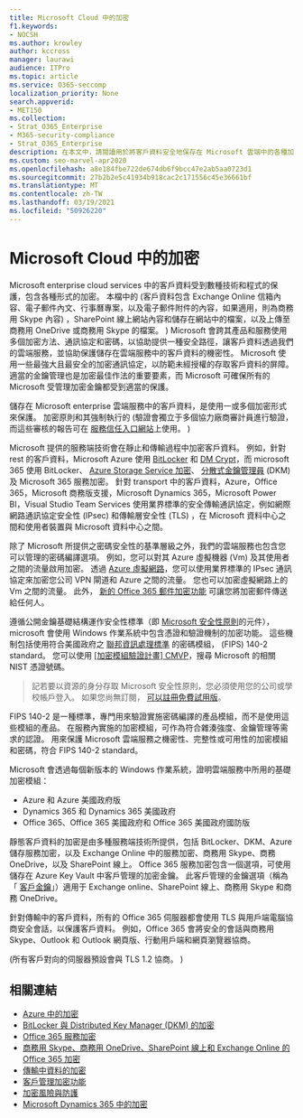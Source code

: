 ```yaml
---
title: Microsoft Cloud 中的加密
f1.keywords:
- NOCSH
ms.author: krowley
author: kccross
manager: laurawi
audience: ITPro
ms.topic: article
ms.service: O365-seccomp
localization_priority: None
search.appverid:
- MET150
ms.collection:
- Strat_O365_Enterprise
- M365-security-compliance
- Strat_O365_Enterprise
description: 在本文中，請閱讀用於將客戶資料安全地保存在 Microsoft 雲端中的各種加密形式的概述。
ms.custom: seo-marvel-apr2020
ms.openlocfilehash: a8e184fbe722de674db6f9bcc47e2ab5aa0723d1
ms.sourcegitcommit: 27b2b2e5c41934b918cac2c171556c45e36661bf
ms.translationtype: MT
ms.contentlocale: zh-TW
ms.lasthandoff: 03/19/2021
ms.locfileid: "50926220"
---
```

# <a name="encryption-in-the-microsoft-cloud"></a>Microsoft Cloud 中的加密

Microsoft enterprise cloud services 中的客戶資料受到數種技術和程式的保護，包含各種形式的加密。 本檔中的 (客戶資料包含 Exchange Online 信箱內容、電子郵件內文、行事曆專案，以及電子郵件附件的內容，如果適用，則為商務用 Skype 內容) ，SharePoint 線上網站內容和儲存在網站中的檔案，以及上傳至商務用 OneDrive 或商務用 Skype 的檔案。 ) Microsoft 會跨其產品和服務使用多個加密方法、通訊協定和密碼，以協助提供一種安全路徑，讓客戶資料透過我們的雲端服務，並協助保護儲存在雲端服務中的客戶資料的機密性。 Microsoft 使用一些最強大且最安全的加密通訊協定，以防範未經授權的存取客戶資料的屏障。 適當的金鑰管理也是加密最佳作法的重要要素，而 Microsoft 可確保所有的 Microsoft 受管理加密金鑰都受到適當的保護。

儲存在 Microsoft enterprise 雲端服務中的客戶資料，是使用一或多個加密形式來保護。 加密原則和其強制執行的 (驗證會獨立于多個協力廠商審計員進行驗證，而這些審核的報告可在 [服務信任入口網站](https://aka.ms/stp)上使用。 ) 

Microsoft 提供的服務端技術會在靜止和傳輸過程中加密客戶資料。 例如，針對 rest 的客戶資料，Microsoft Azure 使用 [BitLocker](/windows/device-security/bitlocker/bitlocker-overview) 和 [DM Crypt](https://en.wikipedia.org/wiki/Dm-crypt)，而 microsoft 365 使用 BitLocker、 [Azure Storage Service 加密](/azure/)、 [分散式金鑰管理員](./exchange-online-secures-email-secrets.md) (DKM) 及 Microsoft 365 服務加密。 針對 transport 中的客戶資料，Azure，Office 365，Microsoft 商務版支援，Microsoft Dynamics 365，Microsoft Power BI，Visual Studio Team Services 使用業界標準的安全傳輸通訊協定，例如網際網路通訊協定安全性 (IPsec) 和傳輸層安全性 (TLS) ，在 Microsoft 資料中心之間和使用者裝置與 Microsoft 資料中心之間。

除了 Microsoft 所提供之密碼安全性的基準層級之外，我們的雲端服務也包含您可以管理的密碼編譯選項。 例如，您可以對其 Azure 虛擬機器 (Vm) 及其使用者之間的流量啟用加密。 透過 [Azure 虛擬網路](https://azure.microsoft.com/services/virtual-network/)，您可以使用業界標準的 IPsec 通訊協定來加密您公司 VPN 閘道和 Azure 之間的流量。 您也可以加密虛擬網路上的 Vm 之間的流量。 此外， [新的 Office 365 郵件加密功能](set-up-new-message-encryption-capabilities.md) 可讓您將加密郵件傳送給任何人。

遵循公開金鑰基礎結構運作安全性標準（即 [Microsoft 安全性原則](https://servicetrust.microsoft.com/ViewPage/TrustDocuments?command=Download&downloadType=Document&downloadId=5868ecc8-50b7-4f91-b43f-640e2b99e86e&docTab=6d000410-c9e9-11e7-9a91-892aae8839ad_FAQ%20and%20White%20Papers)的元件），microsoft 會使用 Windows 作業系統中包含憑證和驗證機制的加密功能。 這些機制包括使用符合美國政府之 [聯邦資訊處理標準](https://csrc.nist.gov/publications/PubsFIPS.html) 的密碼模組， (FIPS) 140-2 standard。 您可以使用 [ [加密模組驗證計畫] CMVP](https://csrc.nist.gov/projects/cryptographic-module-validation-program/validated-modules/search)，搜尋 Microsoft 的相關 NIST 憑證號碼。

> 記若要以資源的身分存取 Microsoft 安全性原則，您必須使用您的公司或學校帳戶登入。 如果您尚無訂閱， [可以註冊免費試用版](https://servicetrust.microsoft.com/Home/TrialSubscriptions)。

FIPS 140-2 是一種標準，專門用來驗證實施密碼編譯的產品模組，而不是使用這些模組的產品。 在服務內實施的加密模組，可作為符合雜湊強度、金鑰管理等需求的認證。 用來保護 Microsoft 雲端服務之機密性、完整性或可用性的加密模組和密碼，符合 FIPS 140-2 standard。

Microsoft 會透過每個新版本的 Windows 作業系統，證明雲端服務中所用的基礎加密模組：

- Azure 和 Azure 美國政府版
- Dynamics 365 和 Dynamics 365 美國政府
- Office 365、Office 365 美國政府和 Office 365 美國政府國防版

靜態客戶資料的加密是由多種服務端技術所提供，包括 BitLocker、DKM、Azure 儲存服務加密，以及 Exchange Online 中的服務加密、商務用 Skype、商務 OneDrive，以及 SharePoint 線上。 Office 365 服務加密包含一個選項，可使用儲存在 Azure Key Vault 中客戶管理的加密金鑰。 此客戶管理的金鑰選項（稱為「 [客戶金鑰](./customer-key-overview.md)」）適用于 Exchange online、SharePoint 線上、商務用 Skype 和商務 OneDrive。

針對傳輸中的客戶資料，所有的 Office 365 伺服器都會使用 TLS 與用戶端電腦協商安全會話，以保護客戶資料。 例如，Office 365 會將安全的會話與商務用 Skype、Outlook 和 Outlook 網頁版、行動用戶端和網頁瀏覽器協商。

 (所有客戶對向的伺服器預設會與 TLS 1.2 協商。 ) 

## <a name="related-links"></a>相關連結

- [Azure 中的加密](office-365-azure-encryption.md)
- [BitLocker 與 Distributed Key Manager (DKM) 的加密](office-365-bitlocker-and-distributed-key-manager-for-encryption.md)
- [Office 365 服務加密](office-365-service-encryption.md)
- [商務用 Skype、商務用 OneDrive、SharePoint 線上和 Exchange Online 的 Office 365 加密](./n/compliance/assurance/assurance-encryption-for-microsoft-365-services)
- [傳輸中資料的加密](/compliance/assurance/assurance-encryption-in-transit)
- [客戶管理加密功能](office-365-customer-managed-encryption-features.md)
- [加密風險與防護](office-365-encryption-risks-and-protections.md)
- [Microsoft Dynamics 365 中的加密](office-365-encryption-in-microsoft-dynamics-365.md)